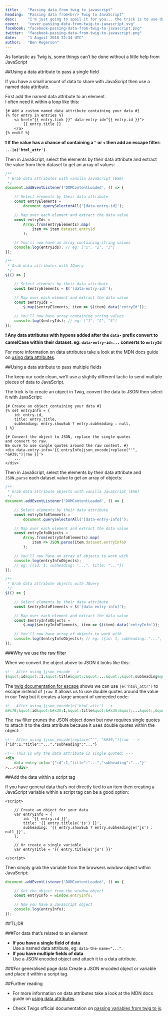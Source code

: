 ```yaml
---
title:    "Passing data from twig to javascript"
heading:  "Passing data from<br/> Twig to JavaScript"
desc:     "I'm just going to spoil it for you... the trick is to use data attributes... but there's more!"
cover:    "cover-passing-data-from-twig-to-javascript.svg"
facebook: "facebook-passing-data-from-twig-to-javascript.png"
twitter:  "facebook-passing-data-from-twig-to-javascript.png"
date:     "1 August 2018 22:34 UTC"
author:   "Ben Rogerson"
---
```


<div class="intro">As fantastic as Twig is, some things can’t be done without a little help from JavaScript</div>

##Using a data attribute to pass a single field

If you have a small amount of data to share with JavaScript then use a named data attribute.

First add the named data attribute to an element.<br> I often need it within a loop like this:

```twig
{# Add a custom named data attribute containing your data #}
{% for entry in entries %}
    <a href="{{ entry.link }}" data-entry-id="{{ entry.id }}">
        {{ entry.title }}
    </a>
{% endif %}
```

**❗ If the value has a chance of containing a `"` or `<` then add an escape filter: `...|e('html_attr')`.**

Then in JavaScript, select the elements by their data attribute and extract the value from their dataset to get an array of values:

```js
/**
 * Grab data attributes with vanilla JavaScript (ES6)
 */
document.addEventListener('DOMContentLoaded', () => {

    // Select elements by their data attribute
    const entryElements =
        document.querySelectorAll('[data-entry-id]');

    // Map over each element and extract the data value
    const entryIds =
        Array.from(entryElements).map(
            item => item.dataset.entryId
        );

    // You'll now have an array containing string values
    console.log(entryIds); // eg: ["1", "2", "3"]
});

/**
 * Grab data attributes with JQuery
 */
$(() => {

    // Select elements by their data attribute
    const $entryElements = $('[data-entry-id]');

    // Map over each element and extract the data value
    const $entryIds =
        $.map($entryElements, item => $(item).data('entryId'));

    // You'll now have array containing string values
    console.log($entryIds); // eg: ["1", "2", "3"]
});
```

**❗ Any data attributes with hypens added after the `data-` prefix convert to camelCase within their dataset. eg: `data-entry-id=...` converts to `entryId`**

For more information on data attributes take a look at the MDN docs guide on [using data attributes](https://developer.mozilla.org/en-US/docs/Learn/HTML/Howto/Use_data_attributes).

##Using a data attribute to pass multiple fields

The keep our code clean, we’ll use a slightly different tactic to send multiple pieces of data to JavaScript.

The trick is to create an object in Twig, convert the data to JSON then select it with JavaScript:

```twig
{# Create an object containing your data #}
{% set entryInfo = {
    id: entry.id,
    title: entry.title,
    subheading: entry.showSub ? entry.subheading : null,
} %}

{# Convert the object to JSON, replace the single quotes
and convert to raw.
Be sure to use single quotes around the raw content. #}
<div data-entry-info='{{ entryInfo|json_encode|replace("'", "&#39;")|raw }}'>
    ...
</div>
```
Then in JavaScript, select the elements by their data attribute and `JSON.parse` each dataset value to get an array of objects:

```js
/**
 * Grab data attribute objects with vanilla JavaScript (ES6)
 */
document.addEventListener('DOMContentLoaded', () => {

    // Select elements by their data attribute
    const entryInfoElements =
        document.querySelectorAll('[data-entry-info]');

    // Map over each element and extract the data value
    const entryInfoObjects =
        Array.from(entryInfoElements).map(
            item => JSON.parse(item.dataset.entryInfo)
        );

    // You'll now have an array of objects to work with
    console.log(entryInfoObjects);
    // eg: [{id: 1, subheading: "...", title: "..."}]
});

/**
 * Grab data attribute objects with JQuery
 */
$(() => {

    // Select elements by their data attribute
    const $entryInfoElements = $('[data-entry-info]');

    // Map over each element and extract the data value
    const $entryInfoObjects =
        $.map($entryInfoElements, item => $(item).data('entryInfo'));

    // You'll now have array of objects to work with
    console.log($entryInfoObjects); // eg: [{id: 1, subheading: "...", title: "..."}]
});
```

###Why we use the raw filter

When we convert the object above to JSON it looks like this:

```html
<!-- After using |json_encode -->
{&quot;id&quot;:1,&quot;title&quot;:&quot;...&quot;,&quot;subheading&quot;:&quot;...&quot;}
```

The [twig documentation for escape](https://twig.symfony.com/doc/2.x/filters/escape.html) shows we can use `|e('html_attr')` to escape instead of `|raw`. It allows us to use double quotes around the value in our Twig but it creates a large amount of unneeded code:

```html
<!-- After using |json_encode|e('html_attr') -->
&#x7B;&quot;id&quot;&#x3A;1,&quot;title&quot;&#x3A;&quot;...&quot;,&quot;subheading&quot;&#x3A;&quot;...&quot;&#x7D;
```

The `raw` filter prunes the JSON object down but now requires single quotes to attach it to the data attribute because it uses double quotes within the object:

```html
<!-- After using |json_encode|replace("'", "&#39;")|raw  -->
{"id":1,"title":"...","subheading":"..."}

<!-- This is why the data attribute is single quoted: -->
<div
    data-entry-info='{"id":1,"title":"...","subheading":"..."}'
>...</div>
```

##Add the data within a script tag

If you have general data that’s not directly tied to an item then creating a JavaScript variable within a script tag can be a good option:

```twig
<script>

    // Create an object for your data
    var entryInfo = {
        id: '{{ entry.id }}',
        title: '{{ entry.title|e('js') }}',
        subheading: '{{ entry.showSub ? entry.subheading|e('js') : null }}',
    };

    // Or create a single variable
    var entryTitle = '{{ entry.title|e('js') }}'

</script>
```
Then simply grab the variable from the browsers window object within JavaScript:

```js
document.addEventListener('DOMContentLoaded', () => {

    // Get the object from the window object
    const entryInfo = window.entryInfo;

    // Now you have a JavaScript object
    console.log(entryInfo);
});
```

##TL;DR

###For data that’s related to an element

- **If you have a single field of data**<br>Use a named data attribute, eg: `data-the-name="..."`.
- **If you have multiple fields of data**<br>Use a JSON encoded object and attach it to a data attribute.

###For generalised page data
Create a JSON encoded object or variable and place it within a script tag.


##Further reading

- For more information on data attributes take a look at the MDN docs guide on [using data attributes](https://developer.mozilla.org/en-US/docs/Learn/HTML/Howto/Use_data_attributes).

- Check Twigs official documentation on [passing variables from twig to js](https://symfony.com/doc/current/frontend/encore/server-data.html).
